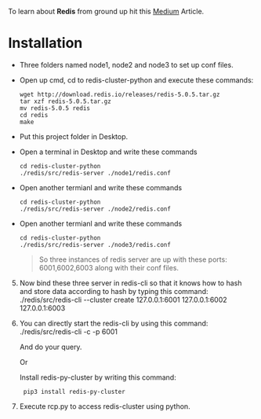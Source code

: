 To learn about **Redis** from ground up hit this [Medium](https://medium.com/@iamvishalkhare/create-a-redis-cluster-faa89c5a6bb4) Article.

# Installation
- Three folders named node1, node2 and node3 to set up conf files.
- Open up cmd, cd to redis-cluster-python and execute these commands:

  ```
  wget http://download.redis.io/releases/redis-5.0.5.tar.gz
  tar xzf redis-5.0.5.tar.gz
  mv redis-5.0.5 redis
  cd redis
  make
  ```


 - Put this project folder in Desktop.

 - Open a terminal in Desktop and write these commands
 
   ```
   cd redis-cluster-python
   ./redis/src/redis-server ./node1/redis.conf
   ```

 - Open another termianl and write these commands
 
   ```
   cd redis-cluster-python
   ./redis/src/redis-server ./node2/redis.conf
   ```

 - Open another termianl and write these commands
 
   ```
   cd redis-cluster-python
   ./redis/src/redis-server ./node3/redis.conf
   ```
   >So three instances of redis server are up with these ports: 6001,6002,6003 along with their conf files. 
	
5. Now bind these three server in redis-cli so that it knows how to hash and store data according to hash by typing this command:
	./redis/src/redis-cli --cluster create 127.0.0.1:6001 127.0.0.1:6002 127.0.0.1:6003

6. You can directly start the redis-cli by using this command: 
		./redis/src/redis-cli -c -p 6001
	
	And do your query.
	
	Or
	
	Install redis-py-cluster by writing this command:
	
		pip3 install redis-py-cluster

7. Execute rcp.py to access redis-cluster using python.



